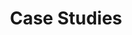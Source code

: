 ---
title: "Case Studies"
layout: "case-studies"

hero:
  subtitle: "Our Portfolio"
  title: "Proven Track Record of Excellence"
  background_image: "/hugo-website/images/team-hero.jpg"


intro:
  content: "Discover how Adventure Northern Escapes revitalises properties to create exceptional living spaces. Below are some of our most exciting projects and how they have made a difference."

case_studies:
  - title: "Lakeside Manor Revival"
    hero_image: "/hugo-website/images/case-1-hero.jpg"
    gallery_images:
      - "/hugo-website/images/case-1-thumb-1.jpg"
      - "/hugo-website/images/case-1-thumb-2.jpg"
      - "/hugo-website/images/case-1-thumb-3.jpg"
    details:
      - label: "Project Type"
        value: "Residential Renovation"
      - label: "Return on Investment"
        value: "35%"
      - label: "Timeline"
        value: "8 Months"
      - label: "Budget"
        value: "£150,000"
      - label: "Key Challenge"
        value: "Modernizing a historic property while preserving its character."
      - label: "Outcome"
        value: "Sold for 25% above asking price."

  - title: "Mountain View Estate Development"
    hero_image: "/hugo-website/images/case-2-hero.jpg"
    gallery_images:
      - "/hugo-website/images/case-2-thumb-1.jpg"
      - "/hugo-website/images/case-2-thumb-2.jpg"
      - "/hugo-website/images/case-2-thumb-3.jpg"
    details:
      - label: "Project Type"
        value: "New Build Development"
      - label: "Return on Investment"
        value: "42%"
      - label: "Timeline"
        value: "18 Months"
      - label: "Budget"
        value: "£1.2 Million"
      - label: "Key Challenge"
        value: "Navigating complex zoning regulations and maximizing land use."
      - label: "Outcome"
        value: "All units sold off-plan before completion."

  - title: "Coastal Haven Transformation"
    hero_image: "/hugo-website/images/case-3-hero.jpg"
    gallery_images:
      - "/hugo-website/images/case-3-thumb-1.jpg"
      - "/hugo-website/images/case-3-thumb-2.jpg"
      - "/hugo-website/images/case-3-thumb-3.jpg"
    details:
      - label: "Project Type"
        value: "Luxury Flip"
      - label: "Return on Investment"
        value: "28%"
      - label: "Timeline"
        value: "6 Months"
      - label: "Budget"
        value: "£200,000"
      - label: "Key Challenge"
        value: "Implementing high-end finishes on a tight schedule."
      - label: "Outcome"
        value: "Set a new record sale price for the neighborhood."
---